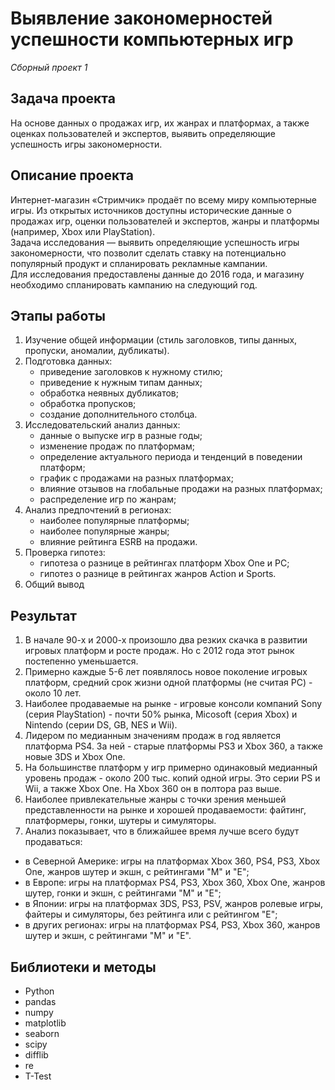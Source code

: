 # Выявление закономерностей успешности компьютерных игр

_Сборный проект 1_


## Задача проекта

На основе данных о продажах игр, их жанрах и платформах, а также оценках пользователей и экспертов, выявить определяющие успешность игры закономерности.


## Описание проекта

Интернет-магазин «Стримчик» продаёт по всему миру компьютерные игры. Из открытых источников доступны исторические данные о продажах игр, оценки пользователей и экспертов, жанры и платформы (например, Xbox или PlayStation).  
Задача исследования — выявить определяющие успешность игры закономерности, что позволит сделать ставку на потенциально популярный продукт и спланировать рекламные кампании.  
Для исследования предоставлены данные до 2016 года, и магазину необходимо спланировать кампанию на следующий год. 


## Этапы работы

1.  Изучение общей информации (стиль заголовков, типы данных, пропуски, аномалии, дубликаты).
2.  Подготовка данных:
    - приведение заголовков к нужному стилю;
    - приведение к нужным типам данных;
    - обработка неявных дубликатов;
    - обработка пропусков;
    - создание дополнительного столбца.
3.  Исследовательский анализ данных:
    - данные о выпуске игр в разные годы;
    - изменение продаж по платформам;
    - определение актуального периода и тенденций в поведении платформ;
    - график с продажами на разных платформах;
    - влияние отзывов на глобальные продажи на разных платформах;
    - распределение игр по жанрам;
4.  Анализ предпочтений в регионах:
    - наиболее популярные платформы;
    - наиболее популярные жанры;
    - влияние рейтинга ESRB на продажи.
5.  Проверка гипотез:
    - гипотеза о разнице в рейтингах платформ Xbox One и PC;
    - гипотез о разнице в рейтингах жанров Action и Sports.
6.  Общий вывод


## Результат

1. В начале 90-х и 2000-х произошло два резких скачка в развитии игровых платформ и росте продаж. Но с 2012 года этот рынок постепенно уменьшается. 
2. Примерно каждые 5-6 лет появлялось новое поколение игровых платформ, средний срок жизни одной платформы (не считая PC) - около 10 лет. 
3. Наиболее продаваемые на рынке - игровые консоли компаний Sony (серия PlayStation) - почти 50% рынка, Micosoft (серия Xbox) и Nintendo (серии DS, GB, NES и Wii).
4. Лидером по медианным значениям продаж в год является платформа PS4. За ней - старые платформы PS3 и Xbox 360, а также новые 3DS и Xbox One.
5. На большинстве платформ у игр примерно одинаковый медианный уровень продаж - около 200 тыс. копий одной игры. Это серии PS и Wii, а также Хbox One. На Xbox 360 он в полтора раз выше.
6. Наиболее привлекательные жанры с точки зрения меньшей представленности на рынке и хорошей продаваемости: файтинг, платформеры, гонки, шутеры и симуляторы.
7. Анализ показывает, что в ближайшее время лучше всего будут продаваться:
  - в Северной Америке: игры на платформах Xbox 360, PS4, PS3, Xbox One, жанров шутер и экшн, с рейтингами "M" и "E";
  - в Европе: игры на платформах PS4, PS3, Xbox 360, Xbox One, жанров шутер, гонки и экшн, с рейтингами "M" и "E";
  - в Японии: игры на платформах 3DS, PS3, PSV, жанров ролевые игры, файтеры и симуляторы, без рейтинга или с рейтингом "E";
  - в других регионах: игры на платформах PS4, PS3, Xbox 360, жанров шутер и экшн, с рейтингами "M" и "E".


## Библиотеки и методы

- Python
- pandas
- numpy
- matplotlib
- seaborn
- scipy
- difflib
- re
- T-Test
